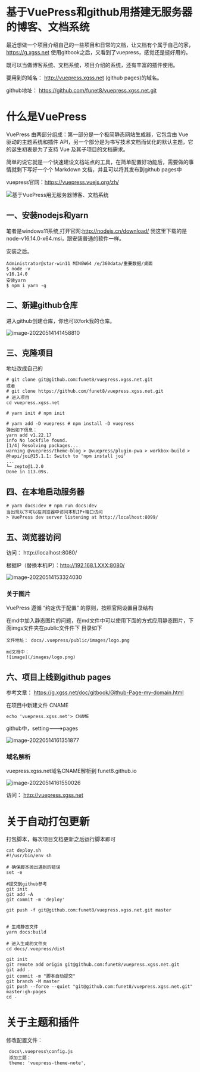 # 基于VuePress和github用搭建无服务器的博客、文档系统



最近想做一个项目介绍自己的一些项目和日常的文档，让文档有个属于自己的家，https://g.xgss.net 使用gitbook之后，又看到了vuepress，感觉还是挺好用的。

既可以当做博客系统、文档系统，项目介绍的系统，还有丰富的插件使用。

要用到的域名： http://vuepress.xgss.net  (github pages)的域名。

github地址： https://github.com/funet8/vuepress.xgss.net.git

# 什么是VuePress
VuePress 由两部分组成：第一部分是一个极简静态网站生成器，它包含由 Vue 驱动的主题系统和插件 API，另一个部分是为书写技术文档而优化的默认主题，它的诞生初衷是为了支持 Vue 及其子项目的文档需求。

简单的说它就是一个快速建设文档站点的工具，在简单配置好功能后，需要做的事情就剩下写好一个个 Markdown 文档，并且可以将其发布到github pages中

vuepress官网：https://vuepress.vuejs.org/zh/

![基于VuePress用无服务器博客、文档系统](https://imgoss.xgss.net/picgo/基于VuePress用无服务器博客、文档系统.jpg?aliyun)

## 一、安装nodejs和yarn

笔者是windows11系统,打开官网:http://nodejs.cn/download/  我这里下载的是 node-v16.14.0-x64.msi，跟安装普通的软件一样。

安装之后。

```
Administrator@star-win11 MINGW64 /e/360data/重要数据/桌面
$ node -v
v16.14.0
安装yarn
$ npm i yarn -g
```





## 二、新建github仓库

进入github创建仓库，你也可以fork我的仓库。



![image-20220514141458810](https://imgoss.xgss.net/picgo/image-20220514141458810.png?aliyun)

## 三、克隆项目

地址改成自己的

```
# git clone git@github.com:funet8/vuepress.xgss.net.git
或者
# git clone https://github.com/funet8/vuepress.xgss.net.git
# 进入项目
cd vuepress.xgss.net

# yarn init # npm init

# yarn add -D vuepress # npm install -D vuepress
弹出如下信息：
yarn add v1.22.17
info No lockfile found.
[1/4] Resolving packages...
warning @vuepress/theme-blog > @vuepress/plugin-pwa > workbox-build > @hapi/joi@15.1.1: Switch to 'npm install joi'
...
└─ zepto@1.2.0
Done in 113.09s.
```



## 四、在本地启动服务器

```
# yarn docs:dev # npm run docs:dev
当出现以下可以在浏览器中访问本机IP+端口访问
> VuePress dev server listening at http://localhost:8099/
```



## 五、浏览器访问

访问： http://localhost:8080/

根据IP（替换本机IP）：http://192.168.1.XXX:8080/

![image-20220514153324030](https://imgoss.xgss.net/picgo/image-20220514153324030.png?aliyun)



### 关于图片

VuePress 遵循 “约定优于配置” 的原则，按照官网设置目录结构 

在md中加入静态图片的问题，在md文件中可以使用下面的方式应用静态图片，下面imgs文件夹在public文件件下  目录如下

```
文件地址： docs/.vuepress/public/images/logo.png

md文档中：
![image](/images/logo.png)

```



## 六、项目上线到github pages

参考文章： https://g.xgss.net/doc/gitbook/Github-Page-my-domain.html

在项目中新建文件 CNAME

```
echo 'vuepress.xgss.net'> CNAME
```



github中，setting--->pages

![image-20220514161351877](https://imgoss.xgss.net/picgo/image-20220514161351877.png?aliyun)



### 域名解析

vuepress.xgss.net域名CNAME解析到 funet8.github.io

![image-20220514161550026](https://imgoss.xgss.net/picgo/image-20220514161550026.png?aliyun)

访问： http://vuepress.xgss.net

# 关于自动打包更新

打包脚本，每次项目文档更新之后运行脚本即可

```
cat deploy.sh
#!/usr/bin/env sh

# 确保脚本抛出遇到的错误
set -e

#提交到github参考
git init
git add -A
git commit -m 'deploy'

git push -f git@github.com:funet8/vuepress.xgss.net.git master


# 生成静态文件
yarn docs:build

# 进入生成的文件夹
cd docs/.vuepress/dist

git init
git remote add origin git@github.com:funet8/vuepress.xgss.net.git
git add .
git commit -m "脚本自动提交"
git branch -M master
git push --force --quiet "git@github.com:funet8/vuepress.xgss.net.git" master:gh-pages
cd -
```



# 关于主题和插件

修改配置文件：

```
 docs\.vuepress\config.js
 添加主题：
 theme: 'vuepress-theme-note',
```



